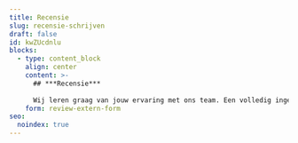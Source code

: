 ```yaml
---
title: Recensie
slug: recensie-schrijven
draft: false
id: kwZUcdnlu
blocks:
  - type: content_block
    align: center
    content: >-
      ## ***Recensie***
      
      Wij leren graag van jouw ervaring met ons team. Een volledig ingevuld formulier én een online recensie belonen wij met een Bol.com -of Zalando tegoedbon t.w.v. € 25,-. Bij voorbaat dank en veel succes*!
    form: review-extern-form
seo:
  noindex: true
---
```

